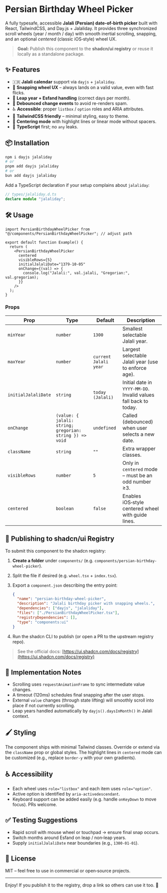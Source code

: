 # Persian Birthday Wheel Picker

A fully typesafe, accessible **Jalali (Persian) date-of-birth picker** built with React, TailwindCSS, and Day.js + Jalaliday. It provides three synchronized scroll wheels (year / month / day) with smooth inertial scrolling, snapping, and an optional _centered_ (classic iOS‑style) wheel UX.

> **Goal:** Publish this component to the **shadcn/ui registry** or reuse it locally as a standalone package.

## ✨ Features

- 🇮🇷 **Jalali calendar** support via `dayjs` + `jalaliday`.
- 🎯 **Snapping wheel UX** – always lands on a valid value, even with fast flicks.
- 🧮 **Leap year + Esfand handling** (correct days per month).
- 🔁 **Debounced change events** to avoid re-renders spam.
- ♿ **Accessible**: proper `listbox` / `option` roles and ARIA attributes.
- 🎨 **TailwindCSS friendly** – minimal styling, easy to theme.
- 🧩 **Centering mode** with highlight lines or linear mode without spacers.
- 🧪 **TypeScript** first; no `any` leaks.

## 📦 Installation

```bash
npm i dayjs jalaliday
# or
pnpm add dayjs jalaliday
# or
bun add dayjs jalaliday
```

Add a TypeScript declaration if your setup complains about `jalaliday`:

```ts
// types/jalaliday.d.ts
declare module "jalaliday";
```

## 🛠 Usage

```tsx
import PersianBirthdayWheelPicker from "@/components/PersianBirthdayWheelPicker"; // adjust path

export default function Example() {
  return (
    <PersianBirthdayWheelPicker
      centered
      visibleRows={5}
      initialJalaliDate="1379-10-05"
      onChange={(val) => {
        console.log("Jalali:", val.jalali, "Gregorian:", val.gregorian);
      }}
    />
  );
}
```

### Props

| Prop                | Type                                                     | Default               | Description                                                      |
| ------------------- | -------------------------------------------------------- | --------------------- | ---------------------------------------------------------------- |
| `minYear`           | `number`                                                 | `1300`                | Smallest selectable Jalali year.                                 |
| `maxYear`           | `number`                                                 | `current Jalali year` | Largest selectable Jalali year (use to enforce age).             |
| `initialJalaliDate` | `string`                                                 | `today (Jalali)`      | Initial date in `YYYY-MM-DD`. Invalid values fall back to today. |
| `onChange`          | `(value: { jalali: string; gregorian: string }) => void` | `undefined`           | Called (debounced) when user selects a new date.                 |
| `className`         | `string`                                                 | `""`                  | Extra wrapper classes.                                           |
| `visibleRows`       | `number`                                                 | `5`                   | Only in `centered` mode – must be an odd number ≥3.              |
| `centered`          | `boolean`                                                | `false`               | Enables iOS‑style centered wheel with guide lines.               |

## 🧩 Publishing to shadcn/ui Registry

To submit this component to the shadcn registry:

1. **Create a folder** under `components/` (e.g. `components/persian-birthday-wheel-picker`).
2. Split the file if desired (e.g. `wheel.tsx` + `index.tsx`).
3. Export a `component.json` describing the entry point:

   ```json
   {
     "name": "persian-birthday-wheel-picker",
     "description": "Jalali birthday picker with snapping wheels.",
     "dependencies": ["dayjs", "jalaliday"],
     "files": ["./PersianBirthdayWheelPicker.tsx"],
     "registryDependencies": [],
     "type": "components:ui"
   }
   ```

4. Run the shadcn CLI to publish (or open a PR to the upstream registry repo).

> See the official docs: [https://ui.shadcn.com/docs/registry](https://ui.shadcn.com/docs/registry)

## 🧠 Implementation Notes

- Scrolling uses `requestAnimationFrame` to sync intermediate value changes.
- A timeout (120ms) schedules final snapping after the user stops.
- External `value` changes (through state lifting) will smoothly scroll into place if not currently scrolling.
- Leap years handled automatically by `dayjs().daysInMonth()` in Jalali context.

## 🖌 Styling

The component ships with minimal Tailwind classes. Override or extend via the `className` prop or global styles. The highlight lines in `centered` mode can be customized (e.g., replace `border-y` with your own gradients).

## ♿ Accessibility

- Each wheel uses `role="listbox"` and each item uses `role="option"`.
- Active option is identified by `aria-activedescendant`.
- Keyboard support can be added easily (e.g. handle `onKeyDown` to move focus). PRs welcome.

## ✅ Testing Suggestions

- Rapid scroll with mouse wheel or touchpad → ensure final snap occurs.
- Switch months around Esfand on leap / non‑leap years.
- Supply `initialJalaliDate` near boundaries (e.g., `1300-01-01`).

## 📄 License

MIT – feel free to use in commercial or open‑source projects.

---

Enjoy! If you publish it to the registry, drop a link so others can use it too. 🙌
